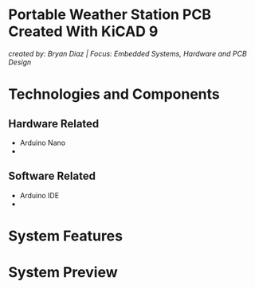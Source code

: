 # Portable Weather Station PCB Created With KiCAD 9

*created by: Bryan Diaz | Focus: Embedded Systems, Hardware and PCB Design*

# Technologies and Components
## Hardware Related
- Arduino Nano
- 
## Software Related
- Arduino IDE
- 


# System Features


# System Preview



